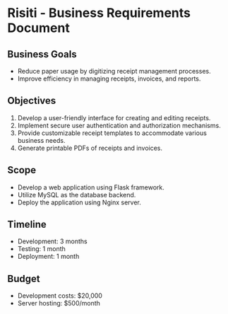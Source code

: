 # Risiti - Business Requirements Document

## Business Goals
- Reduce paper usage by digitizing receipt management processes.
- Improve efficiency in managing receipts, invoices, and reports.

## Objectives
1. Develop a user-friendly interface for creating and editing receipts.
2. Implement secure user authentication and authorization mechanisms.
3. Provide customizable receipt templates to accommodate various business needs.
4. Generate printable PDFs of receipts and invoices.

## Scope
- Develop a web application using Flask framework.
- Utilize MySQL as the database backend.
- Deploy the application using Nginx server.

## Timeline
- Development: 3 months
- Testing: 1 month
- Deployment: 1 month

## Budget
- Development costs: $20,000
- Server hosting: $500/month
